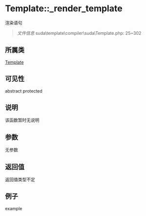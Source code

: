 # Template::_render_template
渲染语句
> *文件信息* suda\template\compiler\suda\Template.php: 25~302
## 所属类 

[Template](../Template.md)

## 可见性

abstract  protected  
## 说明

该函数暂时无说明

## 参数

无参数

## 返回值
返回值类型不定

## 例子

example